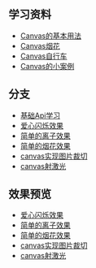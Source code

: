 ## 学习资料

- [Canvas的基本用法](https://developer.mozilla.org/zh-CN/docs/Web/API/Canvas_API/Tutorial/Basic_usage)
- [Canvas烟花](https://juejin.im/post/5b587f59e51d45191e0d04ae)
- [Canvas自行车](https://juejin.im/post/5bc34db36fb9a05d36350315)
- [Canvas的小案例](https://github.com/Array-Huang/canvas-learning)

## 分支

- [基础Api学习](https://github.com/BengBu-YueZhang/learn-canvas/tree/01_BaseApi)
- [爱心闪烁效果](https://github.com/BengBu-YueZhang/learn-canvas/tree/02_love_flashing)
- [简单的离子效果](https://github.com/BengBu-YueZhang/learn-canvas/tree/03_ball_line)
- [简单的烟花效果](https://github.com/BengBu-YueZhang/learn-canvas/tree/04_simple_fireworks)
- [canvas实现图片裁切](https://github.com/BengBu-YueZhang/learn-canvas/tree/05_simple_image_edit)
- [canvas射激光](https://github.com/BengBu-YueZhang/learn-canvas/tree/06_BiuBiuBiu)
<!-- - [canvas实现音乐律动]()
- [canvas实现3D文字]() -->


## 效果预览

- [爱心闪烁效果](http://canvas.bengbuzhangyue.xyz/love/dist/)
- [简单的离子效果](http://canvas.bengbuzhangyue.xyz/ballline/dist/)
- [简单的烟花效果](http://canvas.bengbuzhangyue.xyz/simple_fireworks/dist/)
- [canvas实现图片裁切](http://canvas.bengbuzhangyue.xyz/simple_image_edit/dist/)
- [canvas射激光](http://canvas.bengbuzhangyue.xyz/BiuBiuBiu/dist/)
<!-- - [canvas实现音乐律动]()
- [canvas实现3D文字]() -->